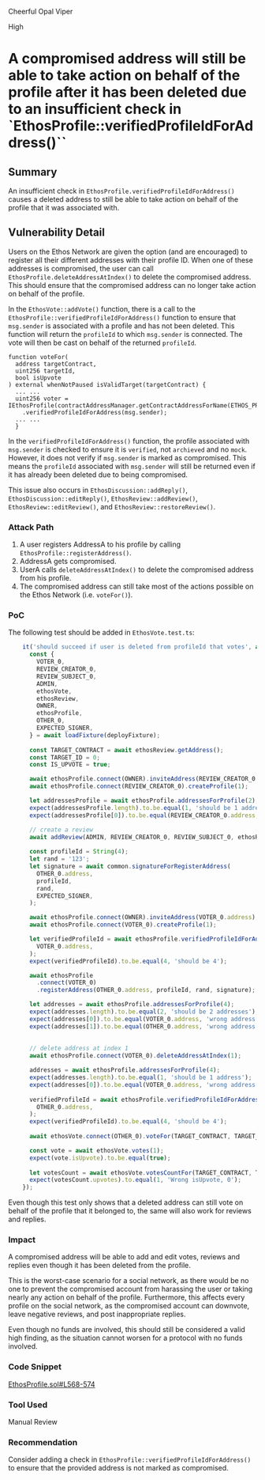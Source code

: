 Cheerful Opal Viper

High

# A compromised address will still be able to take action on behalf of the profile after it has been deleted due to an insufficient check in `EthosProfile::verifiedProfileIdForAddress()``

## Summary

An insufficient check in `EthosProfile.verifiedProfileIdForAddress()` causes a deleted address to still be able to take action on behalf of the profile that it was associated with.

## Vulnerability Detail

Users on the Ethos Network are given the option (and are encouraged) to register all their different addresses with their profile ID.
When one of these addresses is compromised, the user can call `EthosProfile.deleteAddressAtIndex()` to delete the compromised address. This should ensure that the compromised address can no longer take action on behalf of the profile.

In the `EthosVote::addVote()` function, there is a call to the `EthosProfile::verifiedProfileIdForAddress()` function to ensure that `msg.sender` is associated with a profile and has not been deleted. This function will return the `profileId` to which `msg.sender` is connected. The vote will then be cast on behalf of the returned `profileId`.

```solidity
function voteFor(
  address targetContract,
  uint256 targetId,
  bool isUpvote
) external whenNotPaused isValidTarget(targetContract) {
  ... ...
  uint256 voter = IEthosProfile(contractAddressManager.getContractAddressForName(ETHOS_PROFILE))
    .verifiedProfileIdForAddress(msg.sender);
  ... ...
  }
```
In the `verifiedProfileIdForAddress()` function, the profile associated with `msg.sender` is checked to ensure it is `verified`, not `archieved` and no `mock`.
However, it does not verify if `msg.sender` is marked as compromised.
This means the `profileId` associated with `msg.sender` will still be returned even if it has already been deleted due to being compromised.

This issue also occurs in `EthosDiscussion::addReply()`, `EthosDiscussion::editReply()`, `EthosReview::addReview()`, `EthosReview::editReview()`, and `EthosReview::restoreReview()`.

### Attack Path

1. A user registers AddressA to his profile by calling `EthosProfile::registerAddress()`.
2. AddressA gets compromised.
3. UserA calls `deleteAddressAtIndex()` to delete the compromised address from his profile.
4. The compromised address can still take most of the actions possible on the Ethos Network (i.e. `voteFor()`).

### PoC

The following test should be added in `EthosVote.test.ts`:

```javascript
    it('should succeed if user is deleted from profileId that votes', async () => {
      const {
        VOTER_0,
        REVIEW_CREATOR_0,
        REVIEW_SUBJECT_0,
        ADMIN,
        ethosVote,
        ethosReview,
        OWNER,
        ethosProfile,
        OTHER_0,
        EXPECTED_SIGNER,
      } = await loadFixture(deployFixture);
      
      const TARGET_CONTRACT = await ethosReview.getAddress();
      const TARGET_ID = 0;
      const IS_UPVOTE = true;

      await ethosProfile.connect(OWNER).inviteAddress(REVIEW_CREATOR_0.address);
      await ethosProfile.connect(REVIEW_CREATOR_0).createProfile(1);

      let addressesProfile = await ethosProfile.addressesForProfile(2);
      expect(addressesProfile.length).to.be.equal(1, 'should be 1 address');
      expect(addressesProfile[0]).to.be.equal(REVIEW_CREATOR_0.address, 'wrong address[0]');

      // create a review
      await addReview(ADMIN, REVIEW_CREATOR_0, REVIEW_SUBJECT_0, ethosReview);
      
      const profileId = String(4);
      let rand = '123';
      let signature = await common.signatureForRegisterAddress(
        OTHER_0.address,
        profileId,
        rand,
        EXPECTED_SIGNER,
      );

      await ethosProfile.connect(OWNER).inviteAddress(VOTER_0.address);
      await ethosProfile.connect(VOTER_0).createProfile(1);

      let verifiedProfileId = await ethosProfile.verifiedProfileIdForAddress(
        VOTER_0.address,
      );
      expect(verifiedProfileId).to.be.equal(4, 'should be 4');

      await ethosProfile
        .connect(VOTER_0)
        .registerAddress(OTHER_0.address, profileId, rand, signature);

      let addresses = await ethosProfile.addressesForProfile(4);
      expect(addresses.length).to.be.equal(2, 'should be 2 addresses');
      expect(addresses[0]).to.be.equal(VOTER_0.address, 'wrong address[0]');
      expect(addresses[1]).to.be.equal(OTHER_0.address, 'wrong address[1]');
      
      
      // delete address at index 1
      await ethosProfile.connect(VOTER_0).deleteAddressAtIndex(1);

      addresses = await ethosProfile.addressesForProfile(4);
      expect(addresses.length).to.be.equal(1, 'should be 1 address');
      expect(addresses[0]).to.be.equal(VOTER_0.address, 'wrong address[0]');
      
      verifiedProfileId = await ethosProfile.verifiedProfileIdForAddress(
        OTHER_0.address,
      );
      expect(verifiedProfileId).to.be.equal(4, 'should be 4');
      
      await ethosVote.connect(OTHER_0).voteFor(TARGET_CONTRACT, TARGET_ID, IS_UPVOTE);

      const vote = await ethosVote.votes(1);
      expect(vote.isUpvote).to.be.equal(true);
      
      let votesCount = await ethosVote.votesCountFor(TARGET_CONTRACT, TARGET_ID);
      expect(votesCount.upvotes).to.equal(1, 'Wrong isUpvote, 0');
    });
```

Even though this test only shows that a deleted address can still vote on behalf of the profile that it belonged to, the same will also work for reviews and replies.

### Impact

A compromised address will be able to add and edit votes, reviews and replies even though it has been deleted from the profile.

This is the worst-case scenario for a social network, as there would be no one to prevent the compromised account from harassing the user or taking nearly any action on behalf of the profile.
Furthermore, this affects every profile on the social network, as the compromised account can downvote, leave negative reviews, and post inappropriate replies.

Even though no funds are involved, this should still be considered a valid high finding, as the situation cannot worsen for a protocol with no funds involved.

### Code Snippet

[EthosProfile.sol#L568-574](https://github.com/sherlock-audit/2024-10-ethos-network/blob/db37b9dc2b792e245eb683d8a956bcb7ef2f1a27/ethos/packages/contracts/contracts/EthosProfile.sol#L568-L574)

### Tool Used

Manual Review

### Recommendation

Consider adding a check in `EthosProfile::verifiedProfileIdForAddress()` to ensure that the provided address is not marked as compromised.